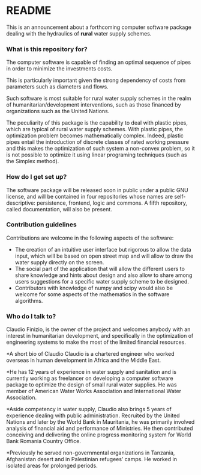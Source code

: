 # README #

This is an announcement about a forthcoming computer software package dealing with the hydraulics of **rural** water supply schemes.

### What is this repository for? ###

The computer software is capable of finding an optimal sequence of pipes in order to minimize the investments costs.  

This is particularly important given the strong dependency of costs from parameters such as diameters and flows.  

Such software is most suitable for rural water supply schemes in the realm of humanitarian/development interventions, such as those financed by organizations such as the United Nations.   

The peculiarity of this package is the capability to deal with plastic pipes, which are typical of rural water supply schemes. With plastic pipes, the optimization problem becomes mathematically complex. Indeed, plastic pipes entail the introduction of discrete classes of rated working pressure and this makes the optimization of such system a non-convex problem, so it is not possible to optimize it using linear programing techniques (such as the Simplex method).  


### How do I get set up? ###

The software package will be released soon in public under a public GNU license, and will be contained in four repositories whose names are self-descriptive: persistence, frontend, logic and commons. A fifth repository, called documentation, will also be present.  

### Contribution guidelines ###

Contributions are welcome in the following aspects of the software:
- The creation of an intuitive user interface but rigorous to allow the data input, which will be based on open street map and will allow to draw the water supply directly on the screen.
- The social part of the application that will allow the different users to share knowledge and hints about design and also allow to share among users suggestions for a specific water supply scheme to be designed.
- Contributors with knowledge of numpy and scipy would also be welcome for some aspects of the mathematics in the software algorithms.


### Who do I talk to? ###

Claudio Finizio, is the owner of the project and welcomes anybody with an interest in humanitarian development, and specifically in the optimization of engineering systems to make the most of the limited financial resources.

*A short bio of Claudio
Claudio is a chartered engineer who worked overseas in human development in Africa and the Middle East.

*He has 12 years of experience in water supply and sanitation and is currently working as freelancer on developing a computer software package to optimize the design of small rural water supplies. He was member of American Water Works Association and International Water Association.

*Aside competency in water supply, Claudio also brings 5 years of experience dealing with public administration. Recruited by the United Nations and later by the World Bank in Mauritania, he was primarily involved analysis of financial aid and performance of Ministries. He then contributed conceiving and delivering the online progress monitoring system for World Bank Romania Country Office.

*Previously he served non-governmental organizations in Tanzania, Afghanistan desert and in Palestinian refugees’ camps. He worked in isolated areas for prolonged periods.

